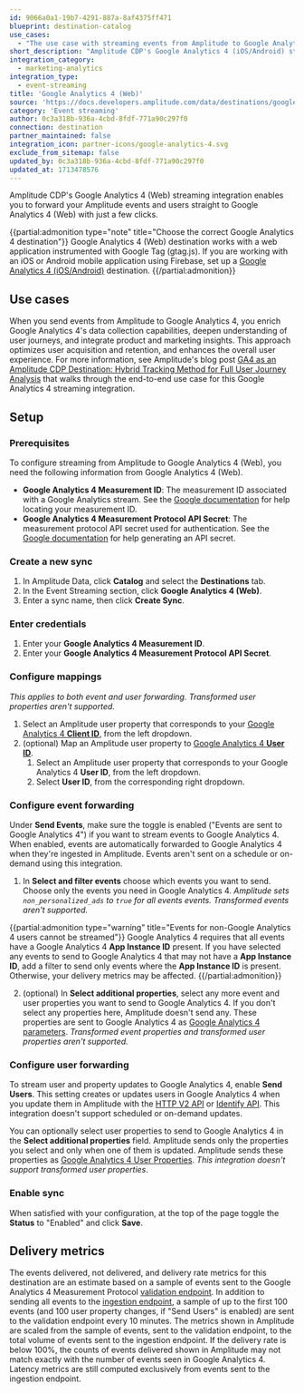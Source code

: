 ```yaml
---
id: 9066a0a1-19b7-4291-887a-8af4375ff471
blueprint: destination-catalog
use_cases:
  - "The use case with streaming events from Amplitude to Google Analytics 4 (GA4) involves leveraging Amplitude's robust event tracking capabilities to seamlessly forward event data to GA4. This integration enables businesses to gain comprehensive insights into user behavior, engagement, and interactions across their digital platforms. By combining Amplitude's analytics with GA4's advanced capabilities, organizations can track conversions, measure user engagement, identify trends, and optimize content effectively. This integration facilitates data-driven decision-making, empowering businesses to refine their marketing strategies, enhance digital experiences, and drive better outcomes across their web and mobile platforms."
short_description: "Amplitude CDP's Google Analytics 4 (iOS/Android) streaming integration enables you to forward your Amplitude events and users straight to Google Analytics 4 (iOS/Android) with just a few clicks."
integration_category:
  - marketing-analytics
integration_type:
  - event-streaming
title: 'Google Analytics 4 (Web)'
source: 'https://docs.developers.amplitude.com/data/destinations/google-analytics-4-gtag'
category: 'Event streaming'
author: 0c3a318b-936a-4cbd-8fdf-771a90c297f0
connection: destination
partner_maintained: false
integration_icon: partner-icons/google-analytics-4.svg
exclude_from_sitemap: false
updated_by: 0c3a318b-936a-4cbd-8fdf-771a90c297f0
updated_at: 1713478576
---
```


Amplitude CDP's Google Analytics 4 (Web) streaming integration enables you to forward your Amplitude events and users straight to Google Analytics 4 (Web) with just a few clicks.

{{partial:admonition type="note" title="Choose the correct Google Analytics 4 destination"}}
Google Analytics 4 (Web) destination works with a web application instrumented with Google Tag (gtag.js). If you are working with an iOS or Android mobile application using Firebase, set up a [Google Analytics 4 (iOS/Android)](/docs/data/destination-catalog/google-analtics-4-ios-android) destination.
{{/partial:admonition}}

## Use cases

When you send events from Amplitude to Google Analytics 4, you enrich Google Analytics 4's data collection capabilities, deepen understanding of user journeys, and integrate product and marketing insights. This approach optimizes user acquisition and retention, and enhances the overall user experience. For more information, see Amplitude's blog post [GA4 as an Amplitude CDP Destination: Hybrid Tracking Method for Full User Journey Analysis](https://amplitude.com/blog/GA4-amplitude-hybrid-tracking) that walks through the end-to-end use case for this Google Analytics 4 streaming integration.

## Setup

### Prerequisites

To configure streaming from Amplitude to Google Analytics 4 (Web), you need the following information from Google Analytics 4 (Web).

- **Google Analytics 4 Measurement ID**: The measurement ID associated with a Google Analytics stream. See the [Google documentation](https://developers.google.com/analytics/devguides/collection/protocol/ga4/sending-events?client_type=gtag#required_parameters) for help locating your measurement ID.
- **Google Analytics 4 Measurement Protocol API Secret**: The measurement protocol API secret used for authentication. See the [Google documentation](https://developers.google.com/analytics/devguides/collection/protocol/ga4/sending-events?client_type=gtag#required_parameters) for help generating an API secret.

### Create a new sync

1. In Amplitude Data, click **Catalog** and select the **Destinations** tab.
2. In the Event Streaming section, click **Google Analytics 4 (Web)**.
3. Enter a sync name, then click **Create Sync**.

### Enter credentials

1. Enter your **Google Analytics 4 Measurement ID**.
2. Enter your **Google Analytics 4 Measurement Protocol API Secret**.

### Configure mappings

_This applies to both event and user forwarding. Transformed user properties aren't supported._

1. Select an Amplitude user property that corresponds to your [Google Analytics 4 **Client ID**](https://developers.google.com/analytics/devguides/collection/protocol/ga4/reference?client_type=gtag#payload_post_body), from the left dropdown.
2. (optional) Map an Amplitude user property to [Google Analytics 4 **User ID**](https://support.google.com/analytics/answer/9213390).
      1. Select an Amplitude user property that corresponds to your Google Analytics 4 **User ID**, from the left dropdown.
      2. Select **User ID**, from the corresponding right dropdown.

### Configure event forwarding

Under **Send Events**, make sure the toggle is enabled ("Events are sent to Google Analytics 4") if you want to stream events to Google Analytics 4. When enabled, events are automatically forwarded to Google Analytics 4 when they're ingested in Amplitude. Events aren't sent on a schedule or on-demand using this integration.

1. In **Select and filter events** choose which events you want to send. Choose only the events you need in Google Analytics 4. _Amplitude sets `non_personalized_ads` to `true` for all events events. Transformed events aren't supported._

{{partial:admonition type="warning" title="Events for non-Google Analytics 4 users cannot be streamed"}}
Google Analytics 4 requires that all events have a Google Analytics 4 **App Instance ID** present. If you have selected any events to send to Google Analytics 4 that may not have a **App Instance ID**, add a filter to send only events where the **App Instance ID** is present. Otherwise, your delivery metrics may be affected.
{{/partial:admonition}}

2. (optional) In **Select additional properties**, select any more event and user properties you want to send to Google Analytics 4. If you don't select any properties here, Amplitude doesn't send any. These properties are sent to Google Analytics 4 as [Google Analytics 4 parameters](https://developers.google.com/analytics/devguides/collection/protocol/ga4/reference?client_type=gtag#payload_post_body). _Transformed event properties and transformed user properties aren't supported._

### Configure user forwarding

To stream user and property updates to Google Analytics 4, enable **Send Users**. This setting creates or updates users in Google Analytics 4 when you update them in Amplitude with the [HTTP V2 API](/docs/analytics/apis/http-v2-api/) or [Identify API](/docs/analytics/apis/identify-api/). This integration doesn't support scheduled or on-demand updates.

You can optionally select user properties to send to Google Analytics 4 in the **Select additional properties** field. Amplitude sends only the properties you select and only when one of them is updated. Amplitude sends these properties as [Google Analytics 4 User Properties](https://developers.google.com/analytics/devguides/collection/protocol/ga4/user-properties?client_type=gtag). _This integration doesn't support transformed user properties_.

### Enable sync

When satisfied with your configuration, at the top of the page toggle the **Status** to "Enabled" and click **Save**.

## Delivery metrics

The events delivered, not delivered, and delivery rate metrics for this destination are an estimate based on a sample of events sent to the Google Analytics 4 Measurement Protocol [validation endpoint](https://developers.google.com/analytics/devguides/collection/protocol/ga4/validating-events). In addition to sending all events to the [ingestion endpoint](https://developers.google.com/analytics/devguides/collection/protocol/ga4/sending-events), a sample of up to the first 100 events (and 100 user property changes, if "Send Users" is enabled) are sent to the validation endpoint every 10 minutes. The metrics shown in Amplitude are scaled from the sample of events, sent to the validation endpoint, to the total volume of events sent to the ingestion endpoint. If the delivery rate is below 100%, the counts of events delivered shown in Amplitude may not match exactly with the number of events seen in Google Analytics 4. Latency metrics are still computed exclusively from events sent to the ingestion endpoint.

